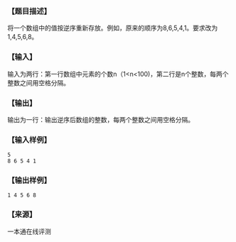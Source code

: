 ### 【题目描述】

将一个数组中的值按逆序重新存放。例如，原来的顺序为8,6,5,4,1。要求改为1,4,5,6,8。

### 【输入】

输入为两行：第一行数组中元素的个数n（1<n<100)，第二行是n个整数，每两个整数之间用空格分隔。

### 【输出】

输出为一行：输出逆序后数组的整数，每两个整数之间用空格分隔。

### 【输入样例】

```
5
8 6 5 4 1
```

### 【输出样例】

```
1 4 5 6 8
```


 ### 【来源】

 一本通在线评测 
